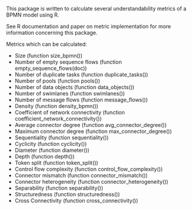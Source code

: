This package is written to calculate several understandability metrics of a BPMN model using R.

See R documentation and paper on metric implementation for more information concerning this package. 

Metrics which can be calculated:

- Size (function size_bpmn())
- Number of empty sequence flows (function empty_sequence_flows(doc))
- Number of duplicate tasks (function duplicate_tasks())
- Number of pools (function pools())
- Number of data objects (function data_objects())
- Number of swimlanes (function swimlanes())
- Number of message flows (function message_flows())
- Density (function density_bpmn())
- Coefficient of network connectivity (function coefficient_network_connectivity())
- Average connector degree (function avg_connector_degree())
- Maximum connector degree (function max_connector_degree())
- Sequentiality (function sequentiality())
- Cyclicity (function cyclicity())
- Diameter (function diameter())
- Depth (function depth())
- Token split (function token_split())
- Control flow complexity (function control_flow_complexity())
- Connector mismatch (function connector_mismatch())
- Connector heterogeneity (function connector_heterogeneity())
- Separability (function separability())
- Structuredness (function structuredness())
- Cross Connectivity (function cross_connectivity())
